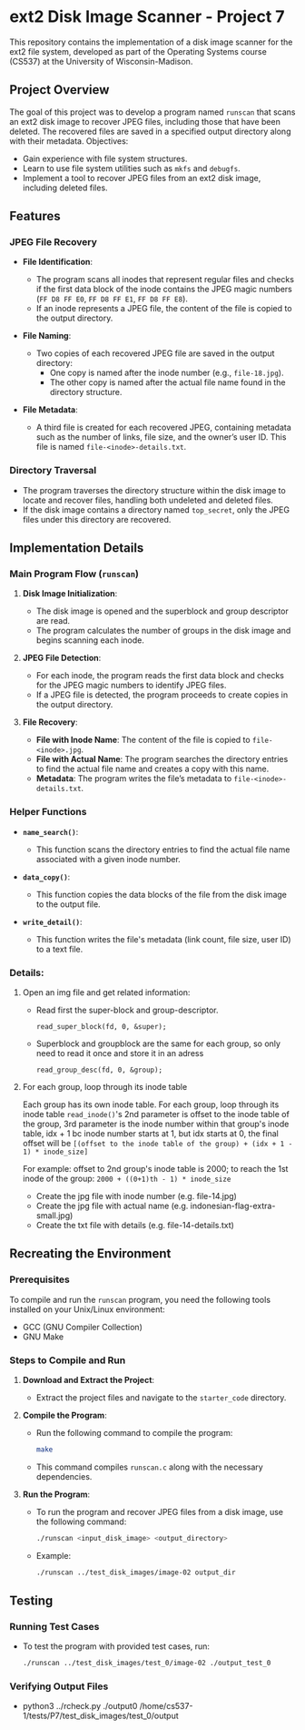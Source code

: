 # ext2 Disk Image Scanner - Project 7

This repository contains the implementation of a disk image scanner for the ext2 file system, developed as part of the Operating Systems course (CS537) at the University of Wisconsin-Madison.

## Project Overview

The goal of this project was to develop a program named `runscan` that scans an ext2 disk image to recover JPEG files, including those that have been deleted. The recovered files are saved in a specified output directory along with their metadata. Objectives:
- Gain experience with file system structures.
- Learn to use file system utilities such as `mkfs` and `debugfs`.
- Implement a tool to recover JPEG files from an ext2 disk image, including deleted files.


## Features

### JPEG File Recovery

- **File Identification**: 
  - The program scans all inodes that represent regular files and checks if the first data block of the inode contains the JPEG magic numbers (`FF D8 FF E0`, `FF D8 FF E1`, `FF D8 FF E8`).
  - If an inode represents a JPEG file, the content of the file is copied to the output directory.

- **File Naming**:
  - Two copies of each recovered JPEG file are saved in the output directory:
    - One copy is named after the inode number (e.g., `file-18.jpg`).
    - The other copy is named after the actual file name found in the directory structure.

- **File Metadata**:
  - A third file is created for each recovered JPEG, containing metadata such as the number of links, file size, and the owner’s user ID. This file is named `file-<inode>-details.txt`.

### Directory Traversal

- The program traverses the directory structure within the disk image to locate and recover files, handling both undeleted and deleted files.
- If the disk image contains a directory named `top_secret`, only the JPEG files under this directory are recovered.

## Implementation Details

### Main Program Flow (`runscan`)

1. **Disk Image Initialization**:
   - The disk image is opened and the superblock and group descriptor are read.
   - The program calculates the number of groups in the disk image and begins scanning each inode.

2. **JPEG File Detection**:
   - For each inode, the program reads the first data block and checks for the JPEG magic numbers to identify JPEG files.
   - If a JPEG file is detected, the program proceeds to create copies in the output directory.

3. **File Recovery**:
   - **File with Inode Name**: The content of the file is copied to `file-<inode>.jpg`.
   - **File with Actual Name**: The program searches the directory entries to find the actual file name and creates a copy with this name.
   - **Metadata**: The program writes the file’s metadata to `file-<inode>-details.txt`.

### Helper Functions

- **`name_search()`**:
  - This function scans the directory entries to find the actual file name associated with a given inode number.
  
- **`data_copy()`**:
  - This function copies the data blocks of the file from the disk image to the output file.
  
- **`write_detail()`**:
  - This function writes the file's metadata (link count, file size, user ID) to a text file.

### Details:
1. Open an img file and get related information: 
 	- Read first the super-block and group-descriptor. 

		`read_super_block(fd, 0, &super);`
    
	 - Superblock and groupblock are the same for each group, so only need to read it once and store it in an adress

		`read_group_desc(fd, 0, &group);`

2. For each group, loop through its inode table

    Each group has its own inode table. For each group, loop through its inode table
    `read_inode()`'s 2nd parameter is offset to the inode table of the group, 3rd parameter is the inode number within that group's inode table, idx + 1 bc inode number starts at 1, but idx starts at 0, the final offset will be `[(offset to the inode table of the group) + (idx + 1 - 1) * inode_size]`
    
	For example: offset to 2nd group's inode table is 2000;
    to reach the 1st inode of the group: `2000 + ((0+1)th - 1) * inode_size`
 
	- Create the jpg file with inode number (e.g. file-14.jpg)
	- Create the jpg file with actual name (e.g. indonesian-flag-extra-small.jpg)
	- Create the txt file with details (e.g. file-14-details.txt)

## Recreating the Environment

### Prerequisites

To compile and run the `runscan` program, you need the following tools installed on your Unix/Linux environment:

- GCC (GNU Compiler Collection)
- GNU Make

### Steps to Compile and Run

1. **Download and Extract the Project**:
   - Extract the project files and navigate to the `starter_code` directory.
  
2. **Compile the Program**:
   - Run the following command to compile the program:
     ```bash
     make
     ```
   - This command compiles `runscan.c` along with the necessary dependencies.

3. **Run the Program**:
   - To run the program and recover JPEG files from a disk image, use the following command:
     ```bash
     ./runscan <input_disk_image> <output_directory>
     ```
   - Example:
     ```bash
     ./runscan ../test_disk_images/image-02 output_dir
     ```

## Testing

### Running Test Cases

- To test the program with provided test cases, run:
  ```bash
  ./runscan ../test_disk_images/test_0/image-02 ./output_test_0
  ```

### Verifying Output Files
- python3 ../rcheck.py ./output0 /home/cs537-1/tests/P7/test_disk_images/test_0/output

